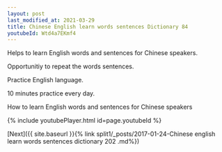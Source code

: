 ```yaml
---
layout: post
last_modified_at: 2021-03-29
title: Chinese English learn words sentences Dictionary 84 
youtubeId: Wtd4a7EKmf4
---
```

 
 
Helps to learn English words and sentences for Chinese speakers.

Opportunitiy to repeat the words sentences. 

Practice English language. 
 
10 minutes practice every day. 
 
How to learn English words and sentences for Chinese speakers 
 
{% include youtubePlayer.html id=page.youtubeId %}
 
 
[Next]({{ site.baseurl }}{% link  split1/_posts/2017-01-24-Chinese english learn words sentences dictionary 202 .md%})
 
